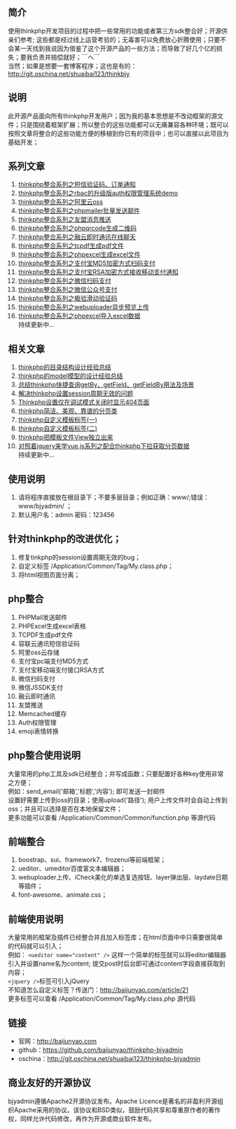 ## 简介
使用thinkphp开发项目的过程中把一些常用的功能或者第三方sdk整合好；开源供亲们参考;
这些都是经过线上运营考验的；无毒害可以免费放心折腾使用；只要不会某一天找到我说因为借鉴了这个开源产品的一些方法；而导致了好几个亿的损失；要我负责并赔偿就好；￣へ￣  
当然；如果是想要一套博客程序；这也是有的：http://git.oschina.net/shuaibai123/thinkbjy

## 说明
此开源产品面向所有thinkphp开发用户；因为我的基本思想是不改动框架的源文件；只是围绕着框架扩展；所以整合的这些功能都可以无痛兼容各种环境；既可以按照文章将整合的这些功能方便的移植到你已有的项目中；也可以直接以此项目为基础开发；

## 系列文章
1. [thinkphp整合系列之短信验证码、订单通知](http://baijunyao.com/article/66)
2. [thinkphp整合系列之rbac的升级版auth权限管理系统demo](http://baijunyao.com/article/67)
3. [thinkphp整合系列之阿里云oss](http://baijunyao.com/article/68)
4. [thinkphp整合系列之phpmailer批量发送邮件](http://baijunyao.com/article/69)
5. [thinkphp整合系列之友盟消息推送](http://baijunyao.com/article/70)  
6. [thinkphp整合系列之phpqrcode生成二维码](http://baijunyao.com/article/71)  
7. [thinkphp整合系列之融云即时通讯在线聊天](http://baijunyao.com/article/72)  
8. [thinkphp整合系列之tcpdf生成pdf文件](http://baijunyao.com/article/73)  
9. [thinkphp整合系列之phpexcel生成excel文件](http://baijunyao.com/article/74)  
10. [thinkphp整合系列之支付宝MD5加密方式扫码支付](http://baijunyao.com/article/75)  
11. [thinkphp整合系列之支付宝RSA加密方式接收移动支付通知](http://baijunyao.com/article/76)  
12. [thinkphp整合系列之微信扫码支付](http://baijunyao.com/article/77)  
13. [thinkphp整合系列之微信公众号支付](http://baijunyao.com/article/78)  
14. [thinkphp整合系列之极验滑动验证码](http://baijunyao.com/article/79)  
15. [thinkphp整合系列之webuploader异步预览上传](http://baijunyao.com/article/80)  
16. [thinkphp整合系列之phpexcel导入excel数据](http://baijunyao.com/article/82)  
持续更新中...

## 相关文章
1. [thinkphp的目录结构设计经验总结](http://baijunyao.com/article/60)
2. [thinkphp的model模型的设计经验总结](http://baijunyao.com/article/61)
3. [总结thinkphp快捷查询getBy、getField、getFieldBy用法及场景](http://baijunyao.com/article/59)
4. [解决thinkphp设置session周期无效的问题](http://baijunyao.com/article/44)
5. [Thinkphp设置仅在调试模式关闭时显示404页面](http://baijunyao.com/article/70)  
6. [thinkphp简洁、美观、靠谱的分页类](http://baijunyao.com/article/25)  
7. [thinkphp自定义模板标签(一)](http://baijunyao.com/article/21)  
8. [thinkphp自定义模板标签(二)](http://baijunyao.com/article/22)  
9. [thinkphp把模板文件View独立出来](http://baijunyao.com/article/90)  
10. [对照着jquery来学vue.js系列之配合thinkphp下拉获取分页数据](http://baijunyao.com/article/88)  
持续更新中...

## 使用说明
1. 请将程序直接放在根目录下；不要多层目录；例如正确：www/;错误：www/bjyadmin/ ；
2. 默认用户名：admin   密码：123456

## 针对thinkphp的改进优化；
1. 修复tinkphp的session设置周期无效的bug；
2. 自定义标签 /Application/Common/Tag/My.class.php；
3. 将html视图页面分离；

## php整合
1. PHPMail发送邮件
2. PHPExcel生成excel表格
3. TCPDF生成pdf文件
4. 容联云通讯短信验证码
5. 阿里oss云存储
6. 支付宝pc端支付MD5方式
7. 支付宝移动端支付接口RSA方式
8. 微信扫码支付
9. 微信JSSDK支付
10. 融云即时通讯
11. 友盟推送
12. Memcached缓存
13. Auth权限管理
14. emoji表情转换

## php整合使用说明
大量常用的php工具及sdk已经整合；并写成函数；只要配置好各种key使用非常之方便；  
例如：send_email('邮箱','标题','内容'); 即可发送一封邮件  
设置好需要上传到oss的目录；使用upload('路径'); 用户上传文件时会自动上传到oss；并且可以选择是否在本地保留文件；  
更多功能可以查看 /Application/Common/Common/function.php 等源代码

## 前端整合
1. boostrap、sui、framework7、frozenui等前端框架；
2. ueditor、umeditor百度富文本编辑器；
3. webuploader上传、iCheck美化的单选复选按钮、layer弹出层、laydate日期等插件；
4. font-awesome、animate.css；

## 前端使用说明
大量常用的框架及插件已经整合并且加入标签库；在html页面中中只需要很简单的代码就可以引入；  
例如：   `<ueditor name="content" />` 这样一个简单的标签就可以将editor编辑器引入并设置name名为content;
提交post时后台即可通过content字段直接获取到内容；  
`<jquery />`标签可引入jQuery  
不知道怎么自定义标签？传送门：http://baijunyao.com/article/21   
更多标签可以查看 /Application/Common/Tag/My.class.php 源代码

## 链接
- 官网：http://baijunyao.com   
- github：https://github.com/baijunyao/thinkphp-bjyadmin   
- oschina：http://git.oschina.net/shuaibai123/thinkphp-bjyadmin   

## 商业友好的开源协议
bjyadmin遵循Apache2开源协议发布。Apache Licence是著名的非盈利开源组织Apache采用的协议。该协议和BSD类似，鼓励代码共享和尊重原作者的著作权，同样允许代码修改，再作为开源或商业软件发布。

